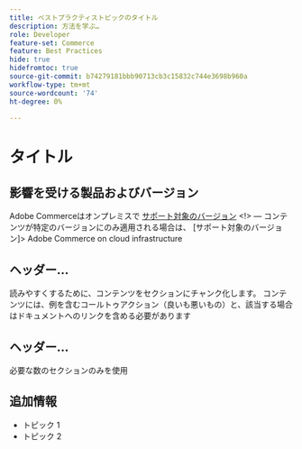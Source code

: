 ```yaml
---
title: ベストプラクティストピックのタイトル
description: 方法を学ぶ…
role: Developer
feature-set: Commerce
feature: Best Practices
hide: true
hidefromtoc: true
source-git-commit: b74279181bbb90713cb3c15832c744e3698b960a
workflow-type: tm+mt
source-wordcount: '74'
ht-degree: 0%

---
```



<!--

Remove hide settings for best practices topics. These values are to hide this template from the TOC and search indexing.

Metadata values configured in ExL:
Available roles: https://git.corp.adobe.com/AdobeDocs/exl-config/blob/master/metadata-values/role.yml

Available features: https://git.corp.adobe.com/AdobeDocs/exl-config/blob/master/metadata-values/feature.yml 

Hide values are set to yes for the template so it is not included in ExL. You can remove those tags for best practices topics you add. -->

# タイトル

<!--Add one or two sentences to summarize the overall contents of this best practice topic-->

## 影響を受ける製品およびバージョン

<!-- When we have the ability to tag content by versions, we might be able to remove this explicit header in favor of using tags for versions and editions.-->

<!--Add details for the product and versions where the best practice info is relevant. Below are examples, adjust as needed. If info applies specifically to B2B or B2C, include that information -->

Adobe Commerceはオンプレミスで [サポート対象のバージョン](../../release/versions.md) &lt;!> — コンテンツが特定のバージョンにのみ適用される場合は、 [サポート対象のバージョン]> Adobe Commerce on cloud infrastructure
<!-- Business type: B2C and B2B -- specify only if needed?)-->

## ヘッダー…

読みやすくするために、コンテンツをセクションにチャンク化します。 コンテンツには、例を含むコールトゥアクション（良いも悪いもの）と、該当する場合はドキュメントへのリンクを含める必要があります

## ヘッダー…

必要な数のセクションのみを使用

## 追加情報

<!-- If applicable, add links to additional, more detailed documentation that provides more context about this best practices content.-->

- トピック 1
- トピック 2
